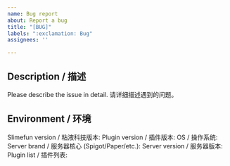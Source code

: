 ```yaml
---
name: Bug report
about: Report a bug
title: "[BUG]"
labels: ":exclamation: Bug"
assignees: ''

---
```


## Description / 描述
Please describe the issue in detail. 
请详细描述遇到的问题。 

## Environment  / 环境
Slimefun version / 粘液科技版本:
Plugin version / 插件版本:
OS / 操作系统:
Server brand / 服务器核心 (Spigot/Paper/etc.):
Server version / 服务器版本:
Plugin list / 插件列表:
